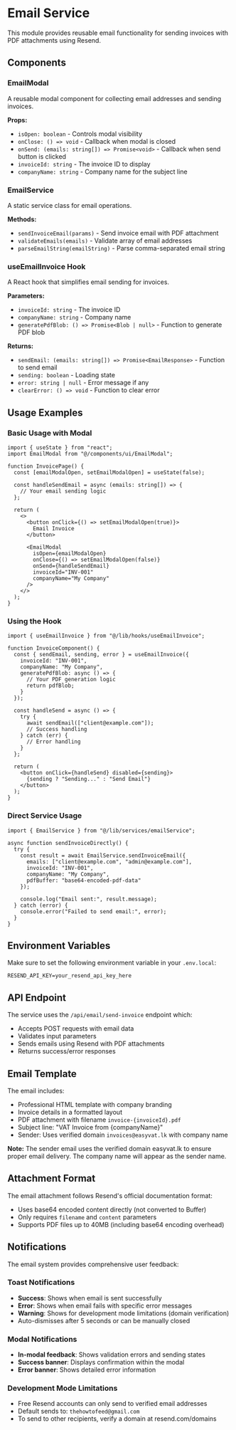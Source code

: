 # Email Service

This module provides reusable email functionality for sending invoices with PDF attachments using Resend.

## Components

### EmailModal
A reusable modal component for collecting email addresses and sending invoices.

**Props:**
- `isOpen: boolean` - Controls modal visibility
- `onClose: () => void` - Callback when modal is closed
- `onSend: (emails: string[]) => Promise<void>` - Callback when send button is clicked
- `invoiceId: string` - The invoice ID to display
- `companyName: string` - Company name for the subject line

### EmailService
A static service class for email operations.

**Methods:**
- `sendInvoiceEmail(params)` - Send invoice email with PDF attachment
- `validateEmails(emails)` - Validate array of email addresses
- `parseEmailString(emailString)` - Parse comma-separated email string

### useEmailInvoice Hook
A React hook that simplifies email sending for invoices.

**Parameters:**
- `invoiceId: string` - The invoice ID
- `companyName: string` - Company name
- `generatePdfBlob: () => Promise<Blob | null>` - Function to generate PDF blob

**Returns:**
- `sendEmail: (emails: string[]) => Promise<EmailResponse>` - Function to send email
- `sending: boolean` - Loading state
- `error: string | null` - Error message if any
- `clearError: () => void` - Function to clear error

## Usage Examples

### Basic Usage with Modal
```tsx
import { useState } from "react";
import EmailModal from "@/components/ui/EmailModal";

function InvoicePage() {
  const [emailModalOpen, setEmailModalOpen] = useState(false);
  
  const handleSendEmail = async (emails: string[]) => {
    // Your email sending logic
  };

  return (
    <>
      <button onClick={() => setEmailModalOpen(true)}>
        Email Invoice
      </button>
      
      <EmailModal
        isOpen={emailModalOpen}
        onClose={() => setEmailModalOpen(false)}
        onSend={handleSendEmail}
        invoiceId="INV-001"
        companyName="My Company"
      />
    </>
  );
}
```

### Using the Hook
```tsx
import { useEmailInvoice } from "@/lib/hooks/useEmailInvoice";

function InvoiceComponent() {
  const { sendEmail, sending, error } = useEmailInvoice({
    invoiceId: "INV-001",
    companyName: "My Company",
    generatePdfBlob: async () => {
      // Your PDF generation logic
      return pdfBlob;
    }
  });

  const handleSend = async () => {
    try {
      await sendEmail(["client@example.com"]);
      // Success handling
    } catch (err) {
      // Error handling
    }
  };

  return (
    <button onClick={handleSend} disabled={sending}>
      {sending ? "Sending..." : "Send Email"}
    </button>
  );
}
```

### Direct Service Usage
```tsx
import { EmailService } from "@/lib/services/emailService";

async function sendInvoiceDirectly() {
  try {
    const result = await EmailService.sendInvoiceEmail({
      emails: ["client@example.com", "admin@example.com"],
      invoiceId: "INV-001",
      companyName: "My Company",
      pdfBuffer: "base64-encoded-pdf-data"
    });
    
    console.log("Email sent:", result.message);
  } catch (error) {
    console.error("Failed to send email:", error);
  }
}
```

## Environment Variables

Make sure to set the following environment variable in your `.env.local`:

```
RESEND_API_KEY=your_resend_api_key_here
```

## API Endpoint

The service uses the `/api/email/send-invoice` endpoint which:
- Accepts POST requests with email data
- Validates input parameters
- Sends emails using Resend with PDF attachments
- Returns success/error responses

## Email Template

The email includes:
- Professional HTML template with company branding
- Invoice details in a formatted layout
- PDF attachment with filename `invoice-{invoiceId}.pdf`
- Subject line: "VAT Invoice from {companyName}"
- Sender: Uses verified domain `invoices@easyvat.lk` with company name

**Note:** The sender email uses the verified domain easyvat.lk to ensure proper email delivery. The company name will appear as the sender name.

## Attachment Format

The email attachment follows Resend's official documentation format:
- Uses base64 encoded content directly (not converted to Buffer)
- Only requires `filename` and `content` parameters
- Supports PDF files up to 40MB (including base64 encoding overhead)

## Notifications

The email system provides comprehensive user feedback:

### Toast Notifications
- **Success**: Shows when email is sent successfully
- **Error**: Shows when email fails with specific error messages
- **Warning**: Shows for development mode limitations (domain verification)
- Auto-dismisses after 5 seconds or can be manually closed

### Modal Notifications
- **In-modal feedback**: Shows validation errors and sending states
- **Success banner**: Displays confirmation within the modal
- **Error banner**: Shows detailed error information

### Development Mode Limitations
- Free Resend accounts can only send to verified email addresses
- Default sends to: `thehowtofeed@gmail.com`
- To send to other recipients, verify a domain at resend.com/domains 